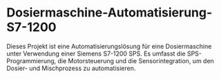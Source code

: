 # Dosiermaschine-Automatisierung-S7-1200

Dieses Projekt ist eine Automatisierungslösung für eine Dosiermaschine unter Verwendung einer Siemens S7-1200 SPS.
Es umfasst die SPS-Programmierung, die Motorsteuerung und die Sensorintegration, um den Dosier- und Mischprozess zu automatisieren.
